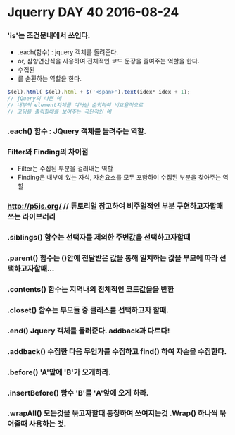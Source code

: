 # Jquerry DAY 40 2016-08-24
### 'is'는 조건문내에서 쓰인다.
>
- .each(함수) : jquery 객체를 돌려준다.
- or, 삼항연산식을 사용하여 전체적인 코드 문장을 줄여주는 역할을 한다.
- 수집된 <li>를 순환하는 역할을 한다.

```js
$(el).html( $(el).html + $('<span>').text(idex* idex + 1);
// jQuery의 나쁜 예
// 내부의 element자체를 여러번 순회하여 비효율적으로 
// 코딩을 출력할때를 보여주는 극단적인 예 
```
### .each() 함수 : JQuery 객체를 돌려주는 역할.

### Filter와 Finding의 차이점
>
- Filter는 수집된 부분을 걸러내는 역할
- Finding은 내부에 있는 자식, 자손요소를 모두 포함하여 수집된 부분을 찾아주는 역할

### http://p5js.org/ // 튜토리얼 참고하여 비주얼적인 부분 구현하고자할때 쓰는 라이브러리


### .siblings() 함수는 선택자를 제외한 주변값을 선택하고자할때
### .parent() 함수는 ()안에 전달받은 값을 통해 일치하는 값을 부모에 따라 선택하고자할때...
### .contents() 함수는 지역내의 전체적인 코드값을을 반환
### .closet() 함수는 부모들 중 클래스를 선택하고자 할때.
### .end() Jquery 객체를 돌려준다. addback과 다르다!
### .addback() 수집한 다음 무언가를 수집하고 find() 하여 자손을 수집한다.
### .before() 'A'앞에 'B'가 오게하라.
### .insertBefore() 함수 'B'를 'A'앞에 오게 하라.
### .wrapAll() 모든것을 묶고자할때 통칭하여 쓰여지는것 .Wrap() 하나씩 묶어줄때 사용하는 것.
